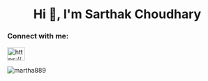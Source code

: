 <h1 align="center">Hi 👋, I'm Sarthak Choudhary</h1>

<h3 align="left">Connect with me:</h3>
<p align="left">
<a href="https://linkedin.com/in/https://www.linkedin.com/in/sarthak-choudhary-1544981bb/" target="blank"><img align="center" src="https://raw.githubusercontent.com/rahuldkjain/github-profile-readme-generator/master/src/images/icons/Social/linked-in-alt.svg" alt="https://www.linkedin.com/in/sarthak-choudhary-1544981bb/" height="30" width="40" /></a>
</p>

<p><img align="center" src="https://github-readme-streak-stats.herokuapp.com/?user=martha889&" alt="martha889" /></p>
